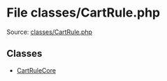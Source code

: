 File classes/CartRule.php
=========

Source: [classes/CartRule.php](https://github.com/PrestaShop/PrestaShop/blob/1.6.1.3/classes/CartRule.php)


Classes
-------

* [CartRuleCore](class.CartRuleCore.md)

